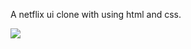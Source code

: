 A netflix ui clone with using html and css.

<img src="https://raw.githubusercontent.com/hasankucuk/SocialTextView/master/art/1.png"/>
